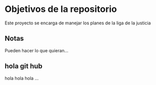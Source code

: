 # Objetivos de la repositorio

Este proyecto se encarga de manejar los planes de la liga de la justicia


## Notas
Pueden hacer lo que quieran...

## hola git hub 
hola hola hola ...
